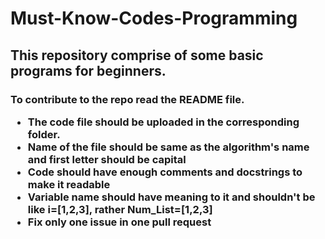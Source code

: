 # Must-Know-Codes-Programming

<h2>This repository comprise of some basic programs for beginners.

<h3> To contribute to the repo read the README file.

* The code file should be uploaded in the corresponding folder.
* Name of the file should be same as the algorithm's name and first letter should be capital
* Code should have enough comments and docstrings to make it readable
* Variable name should have meaning to it and shouldn't be like i=[1,2,3], rather Num_List=[1,2,3]
* Fix only one issue in one pull request
